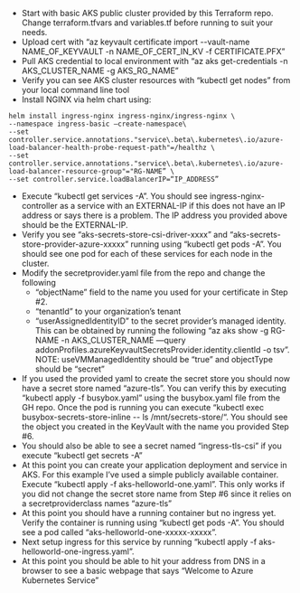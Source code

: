 * Start with basic AKS public cluster provided by this Terraform repo.  Change terraform.tfvars and variables.tf before running to suit your needs.
* Upload cert with “az keyvault certificate import --vault-name NAME_OF_KEYVAULT -n NAME_OF_CERT_IN_KV -f CERTIFICATE.PFX”
* Pull AKS credential to local environment with “az aks get-credentials -n AKS_CLUSTER_NAME -g AKS_RG_NAME”
* Verify you can see AKS cluster resources with “kubectl get nodes” from your local command line tool
* Install NGINX via helm chart using:
```
helm install ingress-nginx ingress-nginx/ingress-nginx \
--namespace ingress-basic —create-namespace\
--set controller.service.annotations."service\.beta\.kubernetes\.io/azure-load-balancer-health-probe-request-path"=/healthz \
--set controller.service.annotations."service\.beta\.kubernetes\.io/azure-load-balancer-resource-group"="RG-NAME” \
--set controller.service.loadBalancerIP=“IP_ADDRESS”
```
* Execute “kubectl get services -A”.  You should see ingress-nginx-controller as a service with an EXTERNAL-IP if this does not have an IP address or says <pending> there is a problem.  The IP address you provided above should be the EXTERNAL-IP.
* Verify you see “aks-secrets-store-csi-driver-xxxx” and “aks-secrets-store-provider-azure-xxxxx” running using “kubectl get pods -A”.  You should see one pod for each of these services for each node in the cluster.
* Modify the secretprovider.yaml file from the repo and change the following
    * “objectName” field to the name you used for your certificate in Step #2.
    * “tenantId” to your organization’s tenant
    * “userAssignedIdentityID” to the secret provider’s managed identity.  This can be obtained by running the following “az aks show -g RG-NAME -n AKS_CLUSTER_NAME —query addonProfiles.azureKeyvaultSecretsProvider.identity.clientId -o tsv”.  NOTE:  useVMManagedIdentity should be “true” and objectType should be “secret”
* If you used the provided yaml to create the secret store you should now have a secret store named “azure-tls”.  You can verify this by executing “kubectl apply -f busybox.yaml” using the busybox.yaml file from the GH repo.  Once the pod is running you can execute “kubectl exec busybox-secrets-store-inline -- ls /mnt/secrets-store/“.  You should see the object you created in the KeyVault with the name you provided Step #6.
* You should also be able to see a secret named “ingress-tls-csi” if you execute “kubectl get secrets -A”
* At this point you can create your application deployment and service in AKS.  For this example I’ve used a simple publicly available container.  Execute “kubectl apply -f aks-helloworld-one.yaml”.  This only works if you did not change the secret store name from Step #6 since it relies on a secretproviderclass names “azure-tls”
* At this point you should have a running container but no ingress yet.  Verify the container is running using “kubectl get pods -A”.  You should see a pod called “aks-helloworld-one-xxxxx-xxxxx”.
* Next setup ingress for this service by running “kubectl apply -f aks-helloworld-one-ingress.yaml”.
* At this point you should be able to hit your address from DNS in a browser to see a basic webpage that says “Welcome to Azure Kubernetes Service”
